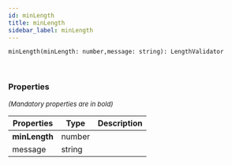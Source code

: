 ```yaml
---
id: minLength
title: minLength
sidebar_label: minLength
---
```


```tsx
minLength(minLength: number,message: string): LengthValidator
```
<br/>



### Properties

<font size="2"><i>(Mandatory properties are in bold)</i></font>

| Properties | Type | Description |
| --------- | ---- | ----------- |
| **minLength** | number |  |
| message | string |  |
